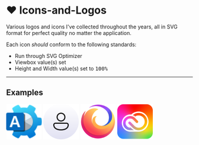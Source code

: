 # ❤️ Icons-and-Logos
Various logos and icons I've collected throughout the years, all in SVG format for perfect quality no matter the application.

Each icon *should* conform to the following standards:

- Run through SVG Optimizer
- Viewbox value(s) set
- Height and Width value(s) set to <kbd>100%</kbd>

---

## Examples

<img height="96" width="96" src="svg/microsoft/365/Microsoft-365-Admin-Center-v2.svg" />

<img height="96" width="96" src="svg/UI/Avatars/Fluent-User-Avatar-Light.svg" />

<img height="96" width="96" src="svg/Mozilla/Firefox.svg" />

<img height="96" width="96" src="svg/Adobe/Creative-Cloud.svg" />
